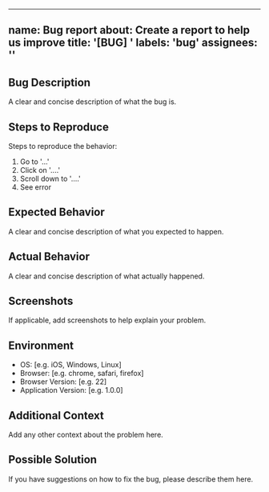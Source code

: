 
---
name: Bug report
about: Create a report to help us improve
title: '[BUG] '
labels: 'bug'
assignees: ''
---

## Bug Description
A clear and concise description of what the bug is.

## Steps to Reproduce
Steps to reproduce the behavior:
1. Go to '...'
2. Click on '....'
3. Scroll down to '....'
4. See error

## Expected Behavior
A clear and concise description of what you expected to happen.

## Actual Behavior
A clear and concise description of what actually happened.

## Screenshots
If applicable, add screenshots to help explain your problem.

## Environment
- OS: [e.g. iOS, Windows, Linux]
- Browser: [e.g. chrome, safari, firefox]
- Browser Version: [e.g. 22]
- Application Version: [e.g. 1.0.0]

## Additional Context
Add any other context about the problem here.

## Possible Solution
If you have suggestions on how to fix the bug, please describe them here.
